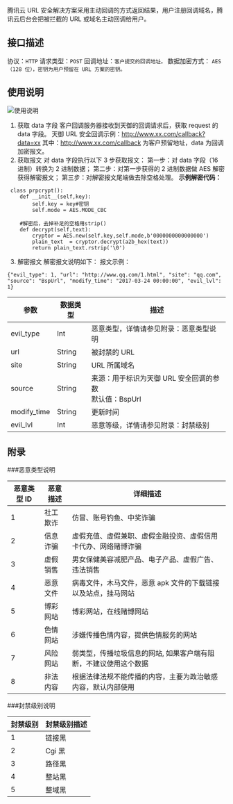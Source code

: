 腾讯云 URL 安全解决方案采用主动回调的方式返回结果，用户注册回调域名，腾讯云后台会把被拦截的 URL 或域名主动回调给用户。

## 接口描述

协议：`HTTP`
请求类型：`POST`
回调地址：`客户提交的回调地址。`
数据加密方式： `AES（128 位），密钥为用户预留在 URL 方案的密钥。`

## 使用说明

![使用说明](https://mc.qcloudimg.com/static/img/46f178afc4e313621e4f7eb4c006aad5/image.png)

1. 获取 data 字段
客户回调服务器接收到天御的回调请求后，获取 request 的 data 字段。
天御 URL 安全回调示例：http://www.xx.com/callback?data=xx
其中：http://www.xx.com/callback 为客户预留地址，data 为回调加密报文。
2. 获取报文
对 data 字段执行以下 3 步获取报文：
第一步：对 data 字段（16 进制）转换为 2 进制数据；
第二步：对第一步获得的 2 进制数据做 AES 解密获得解密报文；
第三步：对解密报文尾端做去除空格处理。
**示例解密代码：**
```
 class prpcrypt():
    def __init__(self,key):
        self.key = key#密钥
        self.mode = AES.MODE_CBC
     
    #解密后，去掉补足的空格用strip()
    def decrypt(self,text):
        cryptor = AES.new(self.key,self.mode,b'0000000000000000')
        plain_text  = cryptor.decrypt(a2b_hex(text))
        return plain_text.rstrip('\0')
```

3. 解密报文
解密报文说明如下：
报文示例：
```
{"evil_type": 1, "url": "http://www.qq.com/1.html", "site": "qq.com", "source": "BspUrl", "modify_time": "2017-03-24 00:00:00", "evil_lvl": 1}
```

| 参数 | 数据类型 | 描述 |
|---------|---------|---------|
| evil_type | Int | 恶意类型，详情请参见附录：恶意类型说明 |
| url | String | 	被封禁的 URL |
| site | String | URL 所属域名 |
| source | String | 来源：用于标识为天御 URL 安全回调的参数</br>默认值：BspUrl |
| modify_time | String | 更新时间 |
| evil_lvl | 	Int | 恶意等级，详情请参见附录：封禁级别 |

## 附录
###恶意类型说明

| 恶意类型 ID | 恶意描述 | 详细描述 |
|---------|---------|---------|
| 1 | 社工欺诈 | 仿冒、账号钓鱼、中奖诈骗  |
| 2 | 信息诈骗 | 虚假充值、虚假兼职、虚假金融投资、虚假信用卡代办、网络赌博诈骗  |
| 3 | 虚假销售 | 男女保健美容减肥产品、电子产品、虚假广告、违法销售 |
| 4 | 恶意文件 | 病毒文件，木马文件，恶意 apk 文件的下载链接以及站点，挂马网站 |
| 5 | 博彩网站 | 博彩网站，在线赌博网站 |
| 6 | 色情网站 | 涉嫌传播色情内容，提供色情服务的网站 |
| 7 | 风险网站 | 弱类型，传播垃圾信息的网站, 如果客户端有阻断，不建议使用这个数据 |
| 8 | 非法内容 | 根据法律法规不能传播的内容，主要为政治敏感内容，默认内部使用 |

###封禁级别说明

| 封禁级别 | 封禁级别描述 |
|---------|---------|
| 1 | 链接黑 |
| 2 | Cgi 黑 |
| 3 | 路径黑 |
| 4 | 整站黑 |
| 5 | 整域黑 |
